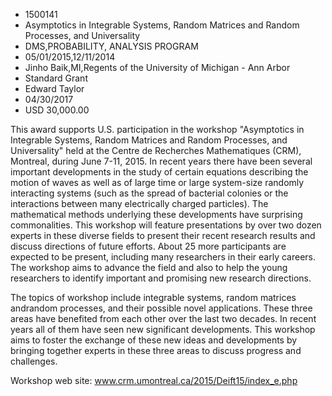 
* 1500141
* Asymptotics in Integrable Systems, Random Matrices and Random Processes, and Universality
* DMS,PROBABILITY, ANALYSIS PROGRAM
* 05/01/2015,12/11/2014
* Jinho Baik,MI,Regents of the University of Michigan - Ann Arbor
* Standard Grant
* Edward Taylor
* 04/30/2017
* USD 30,000.00

This award supports U.S. participation in the workshop "Asymptotics in
Integrable Systems, Random Matrices and Random Processes, and Universality" held
at the Centre de Recherches Mathematiques (CRM), Montreal, during June 7-11,
2015. In recent years there have been several important developments in the
study of certain equations describing the motion of waves as well as of large
time or large system-size randomly interacting systems (such as the spread of
bacterial colonies or the interactions between many electrically charged
particles). The mathematical methods underlying these developments have
surprising commonalities. This workshop will feature presentations by over two
dozen experts in these diverse fields to present their recent research results
and discuss directions of future efforts. About 25 more participants are
expected to be present, including many researchers in their early careers. The
workshop aims to advance the field and also to help the young researchers to
identify important and promising new research directions.

The topics of workshop include integrable systems, random matrices andrandom
processes, and their possible novel applications. These three areas have
benefited from each other over the last two decades. In recent years all of them
have seen new significant developments. This workshop aims to foster the
exchange of these new ideas and developments by bringing together experts in
these three areas to discuss progress and challenges.

Workshop web site: www.crm.umontreal.ca/2015/Deift15/index_e.php
